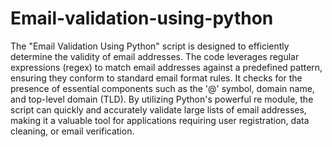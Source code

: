 # Email-validation-using-python
The "Email Validation Using Python" script is designed to efficiently determine the validity of email addresses. 
The code leverages regular expressions (regex) to match email addresses against a predefined pattern, ensuring they conform to standard email format rules.
It checks for the presence of essential components such as the '@' symbol, domain name, and top-level domain (TLD). 
By utilizing Python's powerful re module, the script can quickly and accurately validate large lists of email addresses, making it a valuable tool for applications requiring user registration, data cleaning, or email verification.
